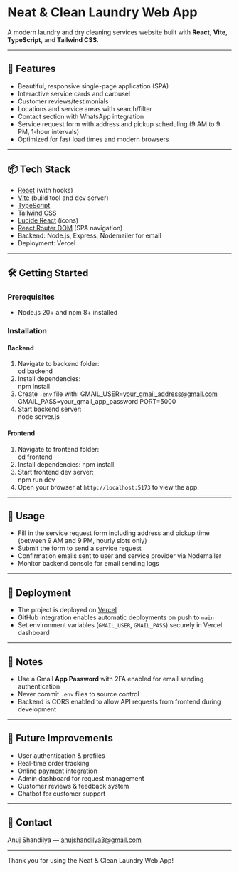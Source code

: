 # Neat & Clean Laundry Web App

A modern laundry and dry cleaning services website built with **React**, **Vite**, **TypeScript**, and **Tailwind CSS**.

---

## 🚀 Features

- Beautiful, responsive single-page application (SPA)  
- Interactive service cards and carousel  
- Customer reviews/testimonials  
- Locations and service areas with search/filter  
- Contact section with WhatsApp integration  
- Service request form with address and pickup scheduling (9 AM to 9 PM, 1-hour intervals)  
- Optimized for fast load times and modern browsers  

---

## 📦 Tech Stack

- [React](https://react.dev/) (with hooks)  
- [Vite](https://vitejs.dev/) (build tool and dev server)  
- [TypeScript](https://www.typescriptlang.org/)  
- [Tailwind CSS](https://tailwindcss.com/)  
- [Lucide React](https://lucide.dev/) (icons)  
- [React Router DOM](https://reactrouter.com/) (SPA navigation)  
- Backend: Node.js, Express, Nodemailer for email  
- Deployment: Vercel  

---

## 🛠️ Getting Started  

### Prerequisites  

- Node.js 20+ and npm 8+ installed

### Installation  

#### Backend  
1. Navigate to backend folder:  
    cd backend
2. Install dependencies:  
    npm install
3. Create `.env` file with:
    GMAIL_USER=your_gmail_address@gmail.com
    GMAIL_PASS=your_gmail_app_password
    PORT=5000
4. Start backend server:  
    node server.js

#### Frontend  
1. Navigate to frontend folder:  
    cd frontend
2. Install dependencies: 
    npm install
3. Start frontend dev server:  
    npm run dev
4. Open your browser at `http://localhost:5173` to view the app.

---

## 🎯 Usage

- Fill in the service request form including address and pickup time (between 9 AM and 9 PM, hourly slots only)
- Submit the form to send a service request
- Confirmation emails sent to user and service provider via Nodemailer
- Monitor backend console for email sending logs

---

## 🚀 Deployment

- The project is deployed on [Vercel](https://vercel.com)
- GitHub integration enables automatic deployments on push to `main`
- Set environment variables (`GMAIL_USER`, `GMAIL_PASS`) securely in Vercel dashboard

---

## 📌 Notes  

- Use a Gmail **App Password** with 2FA enabled for email sending authentication  
- Never commit `.env` files to source control  
- Backend is CORS enabled to allow API requests from frontend during development

---

## 🔮 Future Improvements

- User authentication & profiles  
- Real-time order tracking  
- Online payment integration  
- Admin dashboard for request management  
- Customer reviews & feedback system  
- Chatbot for customer support  

---

## 🔗 Contact

Anuj Shandilya — anujshandilya3@gmail.com

---

Thank you for using the Neat & Clean Laundry Web App!  


